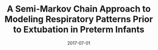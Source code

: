 ---
title: "A Semi-Markov Chain Approach to Modeling Respiratory Patterns Prior to Extubation in Preterm Infants"
collection: publications
permalink: 
excerpt: '...'
date: 2017-07-01
venue: '39th Annual International Conference of the IEEE Engineering in Medicine and Biology Society (EMBS), 2017'
paperurl: 'https://arxiv.org/pdf/1808.07989'
authors: 'Charles C. Onu\*, Lara J. Kanbar\*, Wissam Shalish, Karen Brown, Guilherme M. Sant`` ` ``Anna, Robert E. Kearney, Doina Precup.'
---